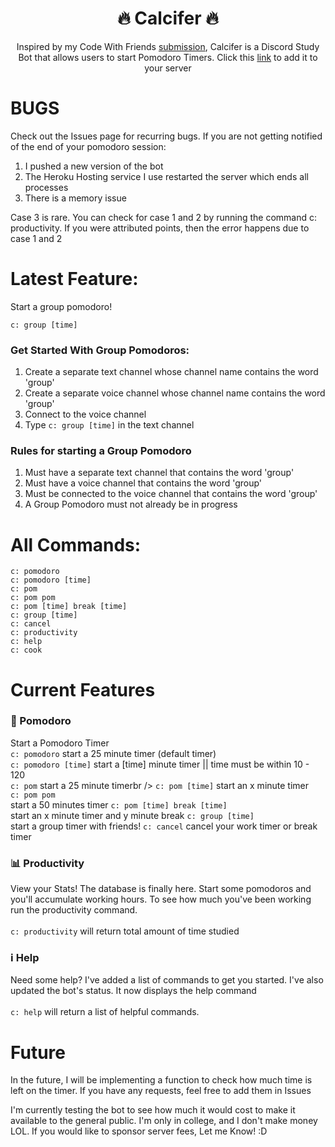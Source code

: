 <h1 align="center">
 🔥 Calcifer 🔥
</h1>

<p align="center">
  Inspired by my Code With Friends <a href="https://github.com/andreidimaano/rodelo">submission</a>, Calcifer is a Discord Study Bot that allows users to start Pomodoro Timers. Click this <a href="https://discord.com/oauth2/authorize?client_id=781277794826715176&scope=bot">link</a> to add it to your server
</p>

# BUGS

Check out the Issues page for recurring bugs. 
If you are not getting notified of the end of your pomodoro session:
1. I pushed a new version of the bot
2. The Heroku Hosting service I use restarted the server which ends all processes
3. There is a memory issue

Case 3 is rare. You can check for case 1 and 2 by running the command c: productivity. If you were attributed points, then the error happens due to case 1 and 2



# Latest Feature:<br />
Start a group pomodoro!

```c: group [time]```

### Get Started With Group Pomodoros:
1. Create a separate text channel whose channel name contains the word 'group'
2. Create a separate voice channel whose channel name contains the word 'group'
3. Connect to the voice channel
4. Type `c: group [time]` in the text channel

### Rules for starting a Group Pomodoro
1. Must have a separate text channel that contains the word 'group' 
2. Must have a voice channel that contains the word 'group'
3. Must be connected to the voice channel that contains the word 'group'
4. A Group Pomodoro must not already be in progress

# All Commands:<br />
`c: pomodoro`<br />
`c: pomodoro [time]`<br />
`c: pom`<br />
`c: pom pom`<br />
`c: pom [time] break [time]`<br />
`c: group [time]`<br />
`c: cancel`<br />
`c: productivity`<br />
`c: help`<br />
`c: cook `<br />

# Current Features

### 🍅 Pomodoro
Start a Pomodoro Timer
<br />
`c: pomodoro` start a 25 minute timer (default timer)<br />
`c: pomodoro [time]` start a [time] minute timer || time must be within 10 - 120<br />
`c: pom` start a 25 minute timerbr />
`c: pom [time]` start an x minute timer <br />
`c: pom pom`<br /> start a 50 minutes timer
`c: pom [time] break [time]`<br /> start an x minute timer and y minute break
`c: group [time]`<br /> start a group timer with friends!
`c: cancel` cancel your work timer or break timer <br />

### 📊 Productivity
View your Stats! The database is finally here. Start some pomodoros and you'll accumulate working hours. To see how much you've been working run the productivity command.
<br /><br />
`c: productivity` will return total amount of time studied
<br />

### :information_source: Help
Need some help? I've added a list of commands to get you started. I've also updated the bot's status. It now displays the help command
<br /><br />
`c: help` will return a list of helpful commands.
<br />

# Future

In the future, I will be implementing a function to check how much time is left on the timer.
If you have any requests, feel free to add them in Issues

I'm currently testing the bot to see how much it would cost to make it available to the general public. I'm only in college, and I don't make money LOL. If you would like to sponsor server fees, Let me Know! :D
